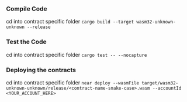 ### Compile Code
cd into contract specific folder
`cargo build --target wasm32-unknown-unknown --release`


### Test the Code
cd into contract specific folder
`cargo test -- --nocapture`

### Deploying the contracts
cd into contract specific folder
`near deploy --wasmFile target/wasm32-unknown-unknown/release/<contract-name-snake-case>.wasm --accountId <YOUR_ACCOUNT_HERE>`